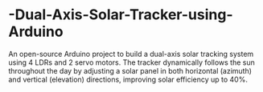 # -Dual-Axis-Solar-Tracker-using-Arduino
An open-source Arduino project to build a dual-axis solar tracking system using 4 LDRs and 2 servo motors. The tracker dynamically follows the sun throughout the day by adjusting a solar panel in both horizontal (azimuth) and vertical (elevation) directions, improving solar efficiency up to 40%. 
